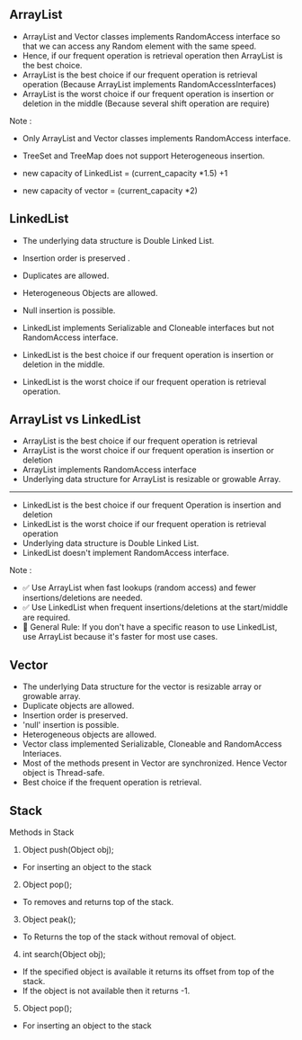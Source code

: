 ## ArrayList

* ArrayList and Vector classes implements RandomAccess interface so that we can access any Random element with the same speed.
* Hence, if our frequent operation is retrieval operation then ArrayList is the best choice.
* ArrayList is the best choice if our frequent operation is retrieval operation (Because ArrayList implements  RandomAccessInterfaces)
* ArrayList is the worst choice if our frequent operation is insertion or deletion in the middle (Because several shift operation are require)

Note :
* Only ArrayList and Vector classes implements RandomAccess interface.
* TreeSet and TreeMap does not support Heterogeneous insertion.

* new capacity of LinkedList = (current_capacity *1.5) +1
* new capacity of vector = (current_capacity *2)


## LinkedList

* The underlying data structure is Double Linked List.
* Insertion order is preserved .
* Duplicates are allowed.
* Heterogeneous Objects are allowed.
* Null insertion is possible.

* LinkedList implements Serializable and Cloneable interfaces but not RandomAccess interface.
* LinkedList is the best choice if our frequent operation is insertion or deletion in the middle.
* LinkedList is the worst choice if our frequent operation is retrieval operation.

## ArrayList vs LinkedList
- ArrayList is the best choice if our frequent operation is retrieval
- ArrayList is the worst choice if our frequent operation is insertion or deletion
- ArrayList implements RandomAccess interface
- Underlying data structure for ArrayList is resizable or growable Array.
***
- LinkedList is the best choice if our frequent Operation is insertion and deletion
- LinkedList is the worst choice if our frequent operation is retrieval operation
- Underlying data structure is Double Linked List.
- LinkedList doesn't implement RandomAccess interface.

Note :
- ✅ Use ArrayList when fast lookups (random access) and fewer insertions/deletions are needed.
- ✅ Use LinkedList when frequent insertions/deletions at the start/middle are required.
- 🚀 General Rule: If you don't have a specific reason to use LinkedList, use ArrayList because it's faster for most use cases.


## Vector
* The underlying Data structure for the vector is resizable array or growable array.
* Duplicate objects are allowed.
* Insertion order is preserved.
* 'null' insertion is possible.
* Heterogeneous objects are allowed.
* Vector class implemented Serializable, Cloneable and RandomAccess Interiaces.
* Most of the methods present in Vector are synchronized. Hence Vector object is Thread-safe.
* Best choice if the frequent operation is retrieval.

## Stack

Methods in Stack
1) Object push(Object obj);
- For inserting an object to the stack
2) Object pop();
- To removes and returns top of the stack.
3) Object peak();
- To Returns the top of the stack without removal of object.
4) int search(Object obj);
- If the specified object is available it returns its offset from top of the stack.
- If the object is not available then it returns -1.
5) Object pop();
- For inserting an object to the stack